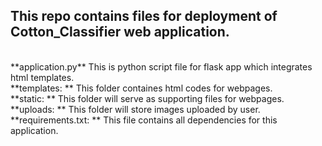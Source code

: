 ## This repo contains files for deployment of Cotton_Classifier web application.
<br>
**application.py** This is python script file for flask app which integrates html templates.
<br>
**templates: ** This folder containes html codes for webpages.
<br>
**static: ** This folder will serve as supporting files for webpages.
<br>
**uploads: ** This folder will store images uploaded by user.
<br>
**requirements.txt: ** This file contains all dependencies for this application.
